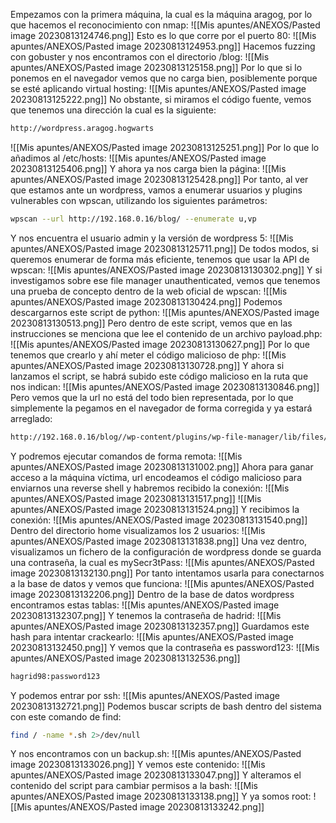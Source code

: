 Empezamos con la primera máquina, la cual es la máquina aragog, por lo que hacemos el reconocimiento con nmap:
![[Mis apuntes/ANEXOS/Pasted image 20230813124746.png]]
Esto es lo que corre por el puerto 80:
![[Mis apuntes/ANEXOS/Pasted image 20230813124953.png]]
Hacemos fuzzing con gobuster y nos encontramos con el directorio /blog:
![[Mis apuntes/ANEXOS/Pasted image 20230813125158.png]]
Por lo que si lo ponemos en el navegador vemos que no carga bien, posiblemente porque se esté aplicando virtual hosting:
![[Mis apuntes/ANEXOS/Pasted image 20230813125222.png]]
No obstante, si miramos el código fuente, vemos que tenemos una dirección la cual es la siguiente:
```bash
http://wordpress.aragog.hogwarts
```
![[Mis apuntes/ANEXOS/Pasted image 20230813125251.png]]
Por lo que lo añadimos al /etc/hosts:
![[Mis apuntes/ANEXOS/Pasted image 20230813125406.png]]
Y ahora ya nos carga bien la página:
![[Mis apuntes/ANEXOS/Pasted image 20230813125428.png]]
Por tanto, al ver que estamos ante un wordpress, vamos a enumerar usuarios y plugins vulnerables con wpscan, utilizando los siguientes parámetros:
```bash
wpscan --url http://192.168.0.16/blog/ --enumerate u,vp
```
Y nos encuentra el usuario admin y la versión de wordpress 5:
![[Mis apuntes/ANEXOS/Pasted image 20230813125711.png]]
De todos modos, si queremos enumerar de forma más eficiente, tenemos que usar la API de wpscan:
![[Mis apuntes/ANEXOS/Pasted image 20230813130302.png]]
Y si investigamos sobre ese file manager unauthenticated, vemos que tenemos una prueba de concepto dentro de la web oficial de wpscan:
![[Mis apuntes/ANEXOS/Pasted image 20230813130424.png]]
Podemos descargarnos este script de python:
![[Mis apuntes/ANEXOS/Pasted image 20230813130513.png]]
Pero dentro de este script, vemos que en las instrucciones se menciona que lee el contenido de un archivo payload.php:
![[Mis apuntes/ANEXOS/Pasted image 20230813130627.png]]
Por lo que tenemos que crearlo y ahí meter el código malicioso de php:
![[Mis apuntes/ANEXOS/Pasted image 20230813130728.png]]
Y ahora si lanzamos el script, se habrá subido este código malicioso en la ruta que nos indican:
![[Mis apuntes/ANEXOS/Pasted image 20230813130846.png]]
Pero vemos que la url no está del todo bien representada, por lo que simplemente la pegamos en el navegador de forma corregida y ya estará arreglado:
```bash
http://192.168.0.16/blog//wp-content/plugins/wp-file-manager/lib/files/payload.php?cmd=whoami
```
Y podremos ejecutar comandos de forma remota:
![[Mis apuntes/ANEXOS/Pasted image 20230813131002.png]]
Ahora para ganar acceso a la máquina víctima, url encodeamos el código malicioso para enviarnos una reverse shell y habremos recibido la conexión:
![[Mis apuntes/ANEXOS/Pasted image 20230813131517.png]]
![[Mis apuntes/ANEXOS/Pasted image 20230813131524.png]]
Y recibimos la conexión:
![[Mis apuntes/ANEXOS/Pasted image 20230813131540.png]]
Dentro del directorio home visualizamos los 2 usuarios:
![[Mis apuntes/ANEXOS/Pasted image 20230813131838.png]]
Una vez dentro, visualizamos un fichero de la configuración de wordpress donde se guarda una contraseña, la cual es mySecr3tPass:
![[Mis apuntes/ANEXOS/Pasted image 20230813132130.png]]
Por tanto intentamos usarla para conectarnos a la base de datos y vemos que funciona:
![[Mis apuntes/ANEXOS/Pasted image 20230813132206.png]]
Dentro de la base de datos wordpress encontramos estas tablas:
![[Mis apuntes/ANEXOS/Pasted image 20230813132307.png]]
Y tenemos la contraseña de hadrid:
![[Mis apuntes/ANEXOS/Pasted image 20230813132357.png]]
Guardamos este hash para intentar crackearlo:
![[Mis apuntes/ANEXOS/Pasted image 20230813132450.png]]
Y vemos que la contraseña es password123:
![[Mis apuntes/ANEXOS/Pasted image 20230813132536.png]]
```bash
hagrid98:password123
```
Y podemos entrar por ssh:
![[Mis apuntes/ANEXOS/Pasted image 20230813132721.png]]
Podemos buscar scripts de bash dentro del sistema con este comando de find:
```bash
find / -name *.sh 2>/dev/null
```
Y nos encontramos con un backup.sh:
![[Mis apuntes/ANEXOS/Pasted image 20230813133026.png]]
Y vemos este contenido:
![[Mis apuntes/ANEXOS/Pasted image 20230813133047.png]]
Y alteramos el contenido del script para cambiar permisos a la bash:
![[Mis apuntes/ANEXOS/Pasted image 20230813133138.png]]
Y ya somos root:
![[Mis apuntes/ANEXOS/Pasted image 20230813133242.png]]
